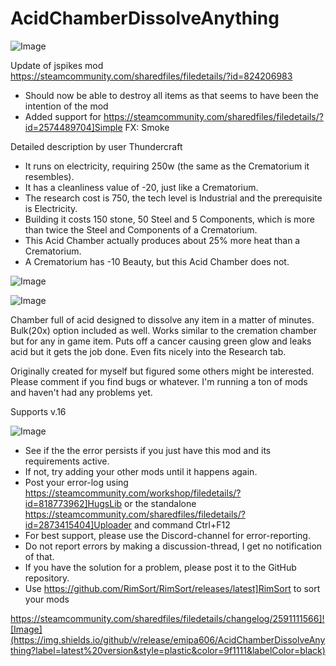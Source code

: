 # AcidChamberDissolveAnything

![Image](https://i.imgur.com/buuPQel.png)

Update of jspikes mod
https://steamcommunity.com/sharedfiles/filedetails/?id=824206983

- Should now be able to destroy all items as that seems to have been the intention of the mod
- Added support for https://steamcommunity.com/sharedfiles/filedetails/?id=2574489704]Simple FX: Smoke

Detailed description by user Thundercraft


- It runs on electricity, requiring 250w (the same as the Crematorium it resembles).
- It has a cleanliness value of -20, just like a Crematorium.
- The research cost is 750, the tech level is Industrial and the prerequisite is Electricity.
- Building it costs 150 stone, 50 Steel and 5 Components, which is more than twice the Steel and Components of a Crematorium.
- This Acid Chamber actually produces about 25% more heat than a Crematorium.
- A Crematorium has -10 Beauty, but this Acid Chamber does not.


![Image](https://i.imgur.com/pufA0kM.png)

	
![Image](https://i.imgur.com/Z4GOv8H.png)

Chamber full of acid designed to dissolve any item in a matter of minutes. Bulk(20x) option included as well. Works similar to the cremation chamber but for any in game item. Puts off a cancer causing green glow and leaks acid but it gets the job done. Even fits nicely into the Research tab.

Originally created for myself but figured some others might be interested. Please comment if you find bugs or whatever. I'm running a ton of mods and haven't had any problems yet. 

Supports v.16

![Image](https://i.imgur.com/PwoNOj4.png)



-  See if the the error persists if you just have this mod and its requirements active.
-  If not, try adding your other mods until it happens again.
-  Post your error-log using https://steamcommunity.com/workshop/filedetails/?id=818773962]HugsLib or the standalone https://steamcommunity.com/sharedfiles/filedetails/?id=2873415404]Uploader and command Ctrl+F12
-  For best support, please use the Discord-channel for error-reporting.
-  Do not report errors by making a discussion-thread, I get no notification of that.
-  If you have the solution for a problem, please post it to the GitHub repository.
-  Use https://github.com/RimSort/RimSort/releases/latest]RimSort to sort your mods



https://steamcommunity.com/sharedfiles/filedetails/changelog/2591111566]![Image](https://img.shields.io/github/v/release/emipa606/AcidChamberDissolveAnything?label=latest%20version&style=plastic&color=9f1111&labelColor=black)

